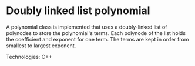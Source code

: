 <h1>Doubly linked list polynomial</h1>

<p>A polynomial class is implemented that uses a doubly-linked list of polynodes to store the polynomial's terms. Each polynode of the list holds the coefficient and exponent for one term. The terms are kept in order from smallest to largest exponent.</p>

<p>Technologies: C++</p>